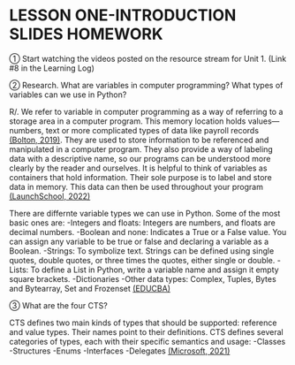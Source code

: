 # **LESSON ONE-INTRODUCTION SLIDES HOMEWORK**

① Start watching the videos posted on the resource stream for Unit 1.  (Link #8 in the Learning Log)

② Research. What are variables in computer programming? What types of variables can we use in Python?

R/. We refer to variable in computer programming as a way of referring to a storage area in a computer program.
This memory location holds values—numbers, text or more complicated types of data like payroll records [(Bolton, 2019)](https://www.thoughtco.com/definition-of-variable-958320).
They are used to store information to be referenced and manipulated in a computer program. 
They also provide a way of labeling data with a descriptive name, so our programs can be understood more clearly by the reader and ourselves. 
It is helpful to think of variables as containers that hold information. Their sole purpose is to label and store data in memory. 
This data can then be used throughout your program [(LaunchSchool, 2022)](https://launchschool.com/books/ruby/read/variables)

There are differnte variable types we can use in Python. Some of the most basic ones are:
-Integers and floats: Integers are numbers, and floats are decimal numbers. 
-Boolean and none: Indicates a True or a False value. You can assign any variable to be true or false and declaring a variable as a Boolean.
-Strings: To symbolize text. Strings can be defined using single quotes, double quotes, or three times the quotes, either single or double.
-Lists: To define a List in Python, write a variable name and assign it empty square brackets.
-Dictionaries
-Other data types: Complex, Tuples, Bytes and Bytearray, Set and Frozenset
[(EDUCBA)](https://www.educba.com/python-variable-types/?source=leftnav)

③ What are the four CTS?

CTS defines two main kinds of types that should be supported: reference and value types. Their names point to their definitions.
CTS defines several categories of types, each with their specific semantics and usage:
-Classes
-Structures
-Enums
-Interfaces
-Delegates
[(Microsoft, 2021)](https://docs.microsoft.com/en-us/dotnet/standard/common-type-system)


